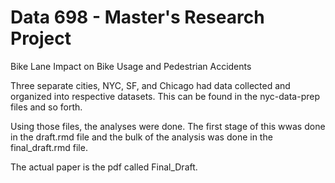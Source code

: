 # Data 698 - Master's Research Project

Bike Lane Impact on Bike Usage and Pedestrian Accidents

Three separate cities, NYC, SF, and Chicago had data collected and organized into respective datasets. This can be found in the nyc-data-prep files and so forth.

Using those files, the analyses were done. The first stage of this wwas done in the draft.rmd file and the bulk of the analysis was done in the final_draft.rmd file. 

The actual paper is the pdf called Final_Draft.